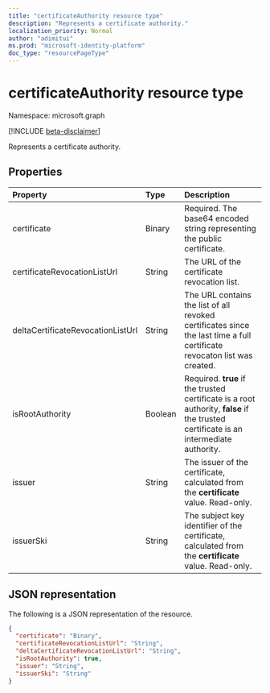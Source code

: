 ```yaml
---
title: "certificateAuthority resource type"
description: "Represents a certificate authority."
localization_priority: Normal
author: "adimitui"
ms.prod: "microsoft-identity-platform"
doc_type: "resourcePageType"
---
```


# certificateAuthority resource type

Namespace: microsoft.graph

[!INCLUDE [beta-disclaimer](../../includes/beta-disclaimer.md)]

Represents a certificate authority.

## Properties

| Property     | Type        | Description |
|:-------------|:------------|:------------|
|certificate|Binary|Required. The base64 encoded string representing the public certificate.|
|certificateRevocationListUrl|String|The URL of the certificate revocation list.|
|deltaCertificateRevocationListUrl|String|The URL contains the list of all revoked certificates since the last time a full certificate revocaton list was created.|
|isRootAuthority|Boolean|Required. **true** if the trusted certificate is a root authority, **false** if the trusted certificate is an intermediate authority.|
|issuer|String|The issuer of the certificate, calculated from the **certificate** value. Read-only. |
|issuerSki|String|The subject key identifier of the certificate, calculated from the **certificate** value. Read-only.|

## JSON representation

The following is a JSON representation of the resource.

<!-- {
  "blockType": "resource",
  "optionalProperties": [

  ],
  "@odata.type": "microsoft.graph.certificateAuthority",
  "baseType": null
}-->

```json
{
  "certificate": "Binary",
  "certificateRevocationListUrl": "String",
  "deltaCertificateRevocationListUrl": "String",
  "isRootAuthority": true,
  "issuer": "String",
  "issuerSki": "String"
}
```

<!-- uuid: 16cd6b66-4b1a-43a1-adaf-3a886856ed98
2019-02-04 14:57:30 UTC -->
<!-- {
  "type": "#page.annotation",
  "description": "certificateAuthority resource",
  "keywords": "",
  "section": "documentation",
  "tocPath": ""
}-->

